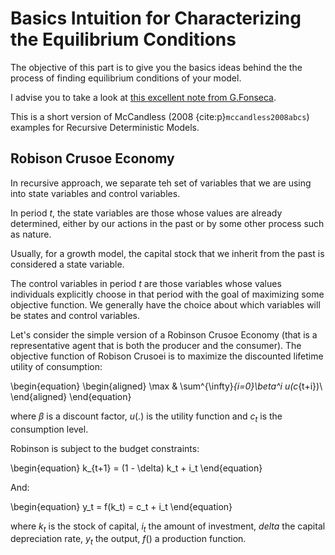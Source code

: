 # Basics Intuition for Characterizing the Equilibrium Conditions

The objective of this part is to give you the basics ideas behind the the process of finding equilibrium conditions of your model.

I advise you to take a look at [this excellent note from G.Fonseca](https://www.hetwebsite.net/het/fonseca/notes/fonseca_bellman.pdf).

This is a short version of McCandless (2008 {cite:p}`mccandless2008abcs`) examples for Recursive Deterministic Models. 

## Robison Crusoe Economy

In recursive approach, we separate teh set of variables that we are using into state variables and control variables. 

In period $t$, the state variables are those whose values are already determined, either by our actions in the past or by some other process such as nature. 

Usually, for a growth model, the capital stock that we inherit from the past is considered a state variable. 

The control variables in period $t$ are those variables whose values individuals explicitly choose in that period with the goal of maximizing some objective function. We generally have the choice about which variables will be states and control variables.

Let's consider the simple version of a Robinson Crusoe Economy (that is a representative agent that is both the producer and the consumer). The objective function of Robison Crusoei is to maximize the discounted lifetime utility of consumption:

\begin{equation}
\begin{aligned}
\max & \sum^{\infty}_{i=0}\beta^i u(c_{t+i})\\
\end{aligned}
\end{equation}

where $\beta$ is a discount factor, $u(.)$ is the utility function and $c_{t}$ is the consumption level.

Robinson is subject to the budget constraints:

\begin{equation}
k_{t+1} = (1 - \delta) k_t + i_t
\end{equation}

And: 

\begin{equation}
y_t = f(k_t) = c_t + i_t
\end{equation}


where $k_{t}$ is the stock of capital, $i_t$ the amount of investment, $delta$ the capital depreciation rate, $y_t$ the output, $f()$ a production function.
